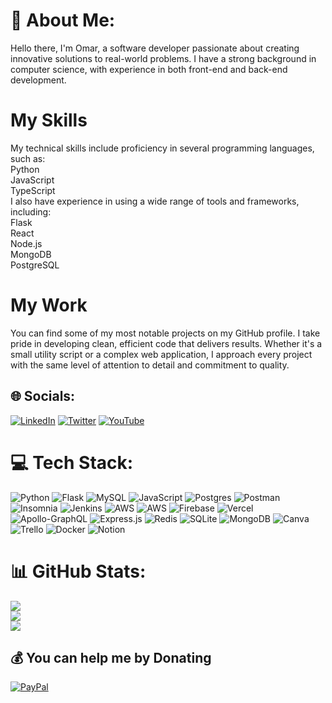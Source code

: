 # 💫 About Me:
Hello there, I'm Omar, a software developer passionate about creating innovative solutions to real-world problems. I have a strong background in computer science, with experience in both front-end and back-end development.<br>
# My Skills
My technical skills include proficiency in several programming languages, such as:<br>Python<br>JavaScript<br>TypeScript<br>I also have experience in using a wide range of tools and frameworks, including:<br>Flask<br>React<br>Node.js<br>MongoDB<br>PostgreSQL<br>

# My Work
You can find some of my most notable projects on my GitHub profile. I take pride in developing clean, efficient code that delivers results. Whether it's a small utility script or a complex web application, I approach every project with the same level of attention to detail and commitment to quality.<br>


## 🌐 Socials:
[![LinkedIn](https://img.shields.io/badge/LinkedIn-%230077B5.svg?logo=linkedin&logoColor=white)](https://linkedin.com/in/https://www.linkedin.com/in/omarnazih/) [![Twitter](https://img.shields.io/badge/Twitter-%231DA1F2.svg?logo=Twitter&logoColor=white)](https://twitter.com/https://twitter.com/omarsadekcs) [![YouTube](https://img.shields.io/badge/YouTube-%23FF0000.svg?logo=YouTube&logoColor=white)](https://youtube.com/@https://www.youtube.com/channel/UCFh_nAGfDWSnji9flDHAPYw) 

# 💻 Tech Stack:
![Python](https://img.shields.io/badge/python-3670A0?style=flat&logo=python&logoColor=ffdd54) ![Flask](https://img.shields.io/badge/flask-%23000.svg?style=flat&logo=flask&logoColor=white) ![MySQL](https://img.shields.io/badge/mysql-%2300f.svg?style=flat&logo=mysql&logoColor=white) ![JavaScript](https://img.shields.io/badge/javascript-%23323330.svg?style=flat&logo=javascript&logoColor=%23F7DF1E) ![Postgres](https://img.shields.io/badge/postgres-%23316192.svg?style=flat&logo=postgresql&logoColor=white) ![Postman](https://img.shields.io/badge/Postman-FF6C37?style=flat&logo=postman&logoColor=white) ![Insomnia](https://img.shields.io/badge/Insomnia-black?style=flat&logo=insomnia&logoColor=5849BE) ![Jenkins](https://img.shields.io/badge/jenkins-%232C5263.svg?style=flat&logo=jenkins&logoColor=white) ![AWS](https://img.shields.io/badge/AWS-%23FF9900.svg?style=flat&logo=amazon-aws&logoColor=white) ![AWS](https://img.shields.io/badge/AWS-%23FF9900.svg?style=flat&logo=amazon-aws&logoColor=white) ![Firebase](https://img.shields.io/badge/firebase-%23039BE5.svg?style=flat&logo=firebase) ![Vercel](https://img.shields.io/badge/vercel-%23000000.svg?style=flat&logo=vercel&logoColor=white) ![Apollo-GraphQL](https://img.shields.io/badge/-ApolloGraphQL-311C87?style=flat&logo=apollo-graphql) ![Express.js](https://img.shields.io/badge/express.js-%23404d59.svg?style=flat&logo=express&logoColor=%2361DAFB) ![Redis](https://img.shields.io/badge/redis-%23DD0031.svg?style=flat&logo=redis&logoColor=white) ![SQLite](https://img.shields.io/badge/sqlite-%2307405e.svg?style=flat&logo=sqlite&logoColor=white) ![MongoDB](https://img.shields.io/badge/MongoDB-%234ea94b.svg?style=flat&logo=mongodb&logoColor=white) ![Canva](https://img.shields.io/badge/Canva-%2300C4CC.svg?style=flat&logo=Canva&logoColor=white) ![Trello](https://img.shields.io/badge/Trello-%23026AA7.svg?style=flat&logo=Trello&logoColor=white) ![Docker](https://img.shields.io/badge/docker-%230db7ed.svg?style=flat&logo=docker&logoColor=white) ![Notion](https://img.shields.io/badge/Notion-%23000000.svg?style=flat&logo=notion&logoColor=white)
# 📊 GitHub Stats:
![](https://github-readme-stats.vercel.app/api?username=omarnazih&theme=dark&hide_border=false&include_all_commits=true&count_private=true)<br/>
![](https://github-readme-streak-stats.herokuapp.com/?user=omarnazih&theme=dark&hide_border=false)<br/>
![](https://github-readme-stats.vercel.app/api/top-langs/?username=omarnazih&theme=dark&hide_border=false&include_all_commits=true&count_private=true&layout=compact)

  ## 💰 You can help me by Donating
  [![PayPal](https://img.shields.io/badge/PayPal-00457C?style=for-the-badge&logo=paypal&logoColor=white)](https://paypal.me/https://paypal.me/omarnazih?country.x=EG&locale.x=en_US) 

  
<!-- Proudly created with GPRM ( https://gprm.itsvg.in ) -->
